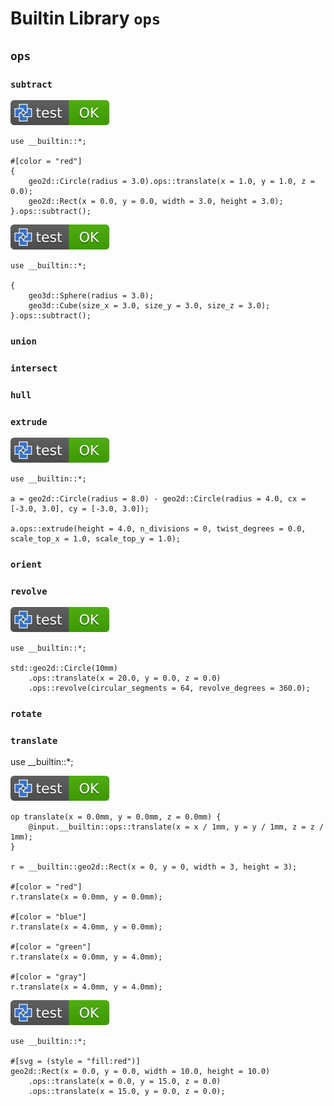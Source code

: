 # Builtin Library `ops`

## `ops`

### `subtract`

[![test](.test/builtin_subtract_2d.svg)](.test/builtin_subtract_2d.log)

```µcad,builtin_subtract_2d
use __builtin::*;

#[color = "red"]
{
    geo2d::Circle(radius = 3.0).ops::translate(x = 1.0, y = 1.0, z = 0.0);
    geo2d::Rect(x = 0.0, y = 0.0, width = 3.0, height = 3.0);
}.ops::subtract();
```

[![test](.test/builtin_subtract_3d.svg)](.test/builtin_subtract_3d.log)

```µcad,builtin_subtract_3d
use __builtin::*;

{
    geo3d::Sphere(radius = 3.0);
    geo3d::Cube(size_x = 3.0, size_y = 3.0, size_z = 3.0);
}.ops::subtract();
```

### `union`

### `intersect`

### `hull`

### `extrude`

[![test](.test/builtin_extrude.svg)](.test/builtin_extrude.log)

```µcad,builtin_extrude
use __builtin::*;

a = geo2d::Circle(radius = 8.0) - geo2d::Circle(radius = 4.0, cx = [-3.0, 3.0], cy = [-3.0, 3.0]);

a.ops::extrude(height = 4.0, n_divisions = 0, twist_degrees = 0.0, scale_top_x = 1.0, scale_top_y = 1.0);
```

### `orient`

### `revolve`

[![test](.test/builtin_revolve.svg)](.test/builtin_revolve.log)

```µcad,builtin_revolve
use __builtin::*;

std::geo2d::Circle(10mm)
    .ops::translate(x = 20.0, y = 0.0, z = 0.0)
    .ops::revolve(circular_segments = 64, revolve_degrees = 360.0);
```

### `rotate`

### `translate`

use __builtin::*;

[![test](.test/builtin_translate.svg)](.test/builtin_translate.log)

```µcad,builtin_translate
op translate(x = 0.0mm, y = 0.0mm, z = 0.0mm) {
    @input.__builtin::ops::translate(x = x / 1mm, y = y / 1mm, z = z / 1mm);
}

r = __builtin::geo2d::Rect(x = 0, y = 0, width = 3, height = 3);

#[color = "red"]
r.translate(x = 0.0mm, y = 0.0mm);

#[color = "blue"]
r.translate(x = 4.0mm, y = 0.0mm);

#[color = "green"]
r.translate(x = 0.0mm, y = 4.0mm);

#[color = "gray"]
r.translate(x = 4.0mm, y = 4.0mm);
```

[![test](.test/builtin_translate_twice.svg)](.test/builtin_translate_twice.log)

```µcad,builtin_translate_twice
use __builtin::*;

#[svg = (style = "fill:red")]
geo2d::Rect(x = 0.0, y = 0.0, width = 10.0, height = 10.0)
    .ops::translate(x = 0.0, y = 15.0, z = 0.0)
    .ops::translate(x = 15.0, y = 0.0, z = 0.0);
```
